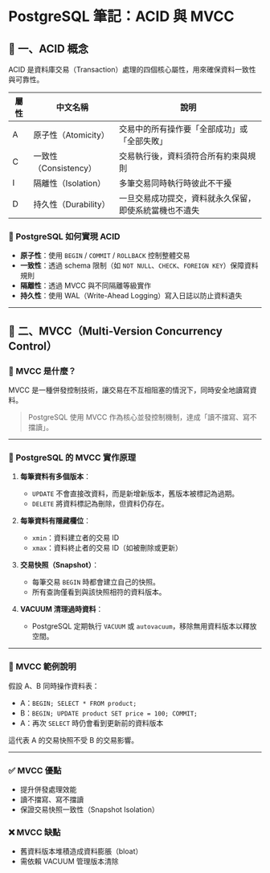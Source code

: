 # PostgreSQL 筆記：ACID 與 MVCC

## 📘 一、ACID 概念

ACID 是資料庫交易（Transaction）處理的四個核心屬性，用來確保資料一致性與可靠性。

| 屬性 | 中文名稱 | 說明 |
|------|----------|------|
| A    | 原子性（Atomicity） | 交易中的所有操作要「全部成功」或「全部失敗」 |
| C    | 一致性（Consistency） | 交易執行後，資料須符合所有約束與規則 |
| I    | 隔離性（Isolation） | 多筆交易同時執行時彼此不干擾 |
| D    | 持久性（Durability） | 一旦交易成功提交，資料就永久保留，即使系統當機也不遺失 |

### 🔹 PostgreSQL 如何實現 ACID

- **原子性**：使用 `BEGIN` / `COMMIT` / `ROLLBACK` 控制整體交易
- **一致性**：透過 schema 限制（如 `NOT NULL`、`CHECK`、`FOREIGN KEY`）保障資料規則
- **隔離性**：透過 MVCC 與不同隔離等級實作
- **持久性**：使用 WAL（Write-Ahead Logging）寫入日誌以防止資料遺失

---

## 📗 二、MVCC（Multi-Version Concurrency Control）

### 📌 MVCC 是什麼？

MVCC 是一種併發控制技術，讓交易在不互相阻塞的情況下，同時安全地讀寫資料。

> PostgreSQL 使用 MVCC 作為核心並發控制機制，達成「讀不擋寫、寫不擋讀」。

---

### 📍 PostgreSQL 的 MVCC 實作原理

1. **每筆資料有多個版本**：
   - `UPDATE` 不會直接改資料，而是新增新版本，舊版本被標記為過期。
   - `DELETE` 將資料標記為刪除，但資料仍存在。

2. **每筆資料有隱藏欄位**：
   - `xmin`：資料建立者的交易 ID
   - `xmax`：資料終止者的交易 ID（如被刪除或更新）

3. **交易快照（Snapshot）**：
   - 每筆交易 `BEGIN` 時都會建立自己的快照。
   - 所有查詢僅看到與該快照相符的資料版本。

4. **VACUUM 清理過時資料**：
   - PostgreSQL 定期執行 `VACUUM` 或 `autovacuum`，移除無用資料版本以釋放空間。

---

### 🧪 MVCC 範例說明

假設 A、B 同時操作資料表：

- A：`BEGIN; SELECT * FROM product;`
- B：`BEGIN; UPDATE product SET price = 100; COMMIT;`
- A：再次 `SELECT` 時仍會看到更新前的資料版本

這代表 A 的交易快照不受 B 的交易影響。

---

### ✅ MVCC 優點

- 提升併發處理效能
- 讀不擋寫、寫不擋讀
- 保證交易快照一致性（Snapshot Isolation）

### ❌ MVCC 缺點

- 舊資料版本堆積造成資料膨脹（bloat）
- 需依賴 VACUUM 管理版本清除
